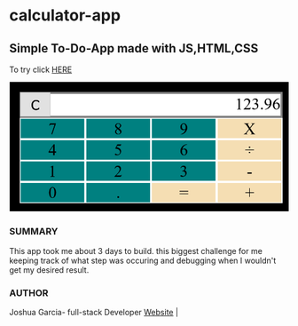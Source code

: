 # calculator-app
<h2>Simple To-Do-App made with JS,HTML,CSS</h2>
<p>To try click <a href="https://rivveneyes.github.io/calculator-app/">HERE</a></p>
<img src="/Calculator-App.png" alt="thumbnail of Calculator-App">
<h3>SUMMARY</h3>
<p>This app took me about 3 days to build. this biggest challenge for me keeping track of what step was occuring and debugging when I wouldn't get
my desired result.</p>
<h3>AUTHOR</h3>
Joshua Garcia- full-stack Developer <a href="https://rivveneyes.github.io/">Website</a> |
 

